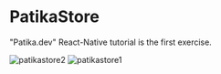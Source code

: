 # PatikaStore

"Patika.dev" React-Native tutorial is the first exercise.

![patikastore2](https://i.hizliresim.com/npi7w9h.png)
![patikastore1](https://i.hizliresim.com/4u4z8c1.png)
